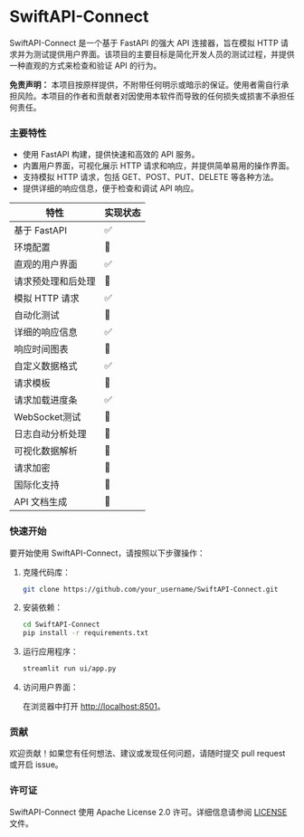 
# SwiftAPI-Connect

SwiftAPI-Connect 是一个基于 FastAPI 的强大 API 连接器，旨在模拟 HTTP 请求并为测试提供用户界面。该项目的主要目标是简化开发人员的测试过程，并提供一种直观的方式来检查和验证 API 的行为。

**免责声明：** 本项目按原样提供，不附带任何明示或暗示的保证。使用者需自行承担风险。本项目的作者和贡献者对因使用本软件而导致的任何损失或损害不承担任何责任。

### 主要特性

- 使用 FastAPI 构建，提供快速和高效的 API 服务。
- 内置用户界面，可视化展示 HTTP 请求和响应，并提供简单易用的操作界面。
- 支持模拟 HTTP 请求，包括 GET、POST、PUT、DELETE 等各种方法。
- 提供详细的响应信息，便于检查和调试 API 响应。

| 特性 | 实现状态 |
|---|---|
| 基于 FastAPI | ✅ |
| 环境配置 | 🚧 |
| 直观的用户界面 | ✅ |
| 请求预处理和后处理 | 🚧 |
| 模拟 HTTP 请求 | ✅ |
| 自动化测试 | 🚧 |
| 详细的响应信息 | ✅ |
| 响应时间图表 | 🚧 |
| 自定义数据格式 | ✅ |
| 请求模板 | 🚧 |
| 请求加载进度条 | ✅ |
| WebSocket测试 | 🚧 |
| 日志自动分析处理 | 🚧 |
| 可视化数据解析 | 🚧 |
| 请求加密 | 🚧 |
| 国际化支持 | 🚧 |
| API 文档生成 | 🚧 |


### 快速开始

要开始使用 SwiftAPI-Connect，请按照以下步骤操作：

1. 克隆代码库：

   ```bash
   git clone https://github.com/your_username/SwiftAPI-Connect.git
   ```

2. 安装依赖：

   ```bash
   cd SwiftAPI-Connect
   pip install -r requirements.txt
   ```

3. 运行应用程序：

   ```bash
   streamlit run ui/app.py
   ```

4. 访问用户界面：

   在浏览器中打开 [http://localhost:8501](http://localhost:8501)。

### 贡献

欢迎贡献！如果您有任何想法、建议或发现任何问题，请随时提交 pull request 或开启 issue。

### 许可证

SwiftAPI-Connect 使用 Apache License 2.0 许可。详细信息请参阅 [LICENSE](LICENSE) 文件。

